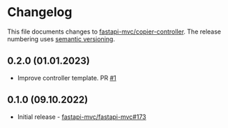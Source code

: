 # Changelog

This file documents changes to [fastapi-mvc/copier-controller](https://github.com/fastapi-mvc/copier-controller). The release numbering uses [semantic versioning](http://semver.org).

## 0.2.0 (01.01.2023)

* Improve controller template. PR [#1](https://github.com/fastapi-mvc/copier-controller/pull/1)

## 0.1.0 (09.10.2022)

* Initial release - [fastapi-mvc/fastapi-mvc#173](https://github.com/fastapi-mvc/fastapi-mvc/issues/173)
